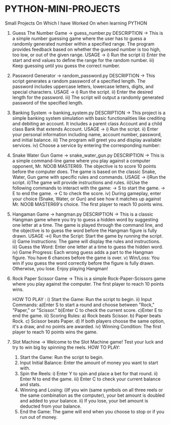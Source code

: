 # PYTHON-MINI-PROJECTS
Small Projects On Which I have Worked On when learning PYTHON
1) Guess The Number Game -> guess_number.py
   DESCRIPTION -> This is a simple number guessing game where the user has to guess a randomly generated number within a specified range. The program provides 
                  feedback based on whether the guessed number is too high, too low, or out of the given range.
   USAGE -> i) Run the script
            ii) Enter the start and end values to define the range for the random number.
            iii) Keep guessing until you guess the correct number.
2) Password Generator -> random_password.py
   DESCRIPTION -> This script generates a random password of a specified length. The password includes uppercase letters, lowercase letters, digits, and special 
                  characters.
   USAGE -> i) Run the script.
            ii) Enter the desired length for the password.
            iii) The script will output a randomly generated password of the specified length.
3) Banking System -> banking_system.py
   DESCRIPTION -> This project is a simple banking system simulation with basic functionalities like crediting and 
                  debiting an account. It includes a parent class Account and a child class Bank that extends Account.
   USAGE -> i) Run the script.
            ii) Enter your personal information including name, account number, password, and initial balance.
            iii) The program will greet you and display available services.
            iv) Choose a service by entering the corresponding number:
4) Snake Water Gun Game -> snake_water_gun.py
   DESCRIPTION -> This is a simple command-line game where you play against a computer opponent, Mr. NOOB MASTER69. 
                  The objective is to score 10 points before the computer does. The game is based on the classic 
                  Snake, Water, Gun game with specific rules and commands.
   USAGE -> i)Run the script.
            ii)The game will provide instructions and rules.
            iii)Use the following commands to interact with the game:
                 -> S to start the game.
                 -> E to end the game.
                 -> C to check the score.
            iv) During gameplay, enter your choice (Snake, Water, or Gun) and see how it matches up against Mr. NOOB MASTER69's choice.
                The first player to reach 10 points wins.
5) Hangaman Game -> hangman.py
   DESCRIPTION -> This is a classic Hangman game where you try to guess a hidden word by suggesting one letter at a time. The game is 
                  played through the command line, and the objective is to guess the word before the Hangman figure is fully drawn.
   USAGE ->i) Run the Script: Start the game by running the script.
           ii) Game Instructions: The game will display the rules and instructions.
           iii) Guess the Word: Enter one letter at a time to guess the hidden word.
           iv) Game Progress: Each wrong guess adds a part to the Hangman figure. You have 6 chances before the game is over.
           v) Win/Loss: You win if you guess the word correctly before the figure is fully drawn. Otherwise, you lose.
   Enjoy playing Hangman!              
6) Rock Paper Scissor Game -> This is a simple Rock-Paper-Scissors game where you play against the computer. The first player to 
                                 reach 10 points wins.
    
   HOW TO PLAY :
   i) Start the Game: Run the script to begin.
   ii) Input Commands:
           a)Enter S to start a round and choose between "Rock," "Paper," or "Scissor."
           b)Enter C to check the current score.
           c)Enter E to end the game.
   iii) Scoring Rules:
           a) Rock beats Scissor.
           b) Paper beats Rock.
           c) Scissor beats Paper.
           d) If both players choose the same option, it's a draw, and no points are awarded.
   iv) Winning Condition: The first player to reach 10 points wins the game.
7) Slot Machine -> Welcome to the Slot Machine game! Test your luck and try to win big by spinning the reels.
      HOW TO PLAY:
      1) Start the Game: Run the script to begin.
      2) Input Initial Balance: Enter the amount of money you want to start with.
      3) Spin the Reels:
          i) Enter Y to spin and place a bet for that round.
          ii) Enter N to end the game.
          iii) Enter C to check your current balance and stats.
      4) Winning and Losing:
          i)If you win (same symbols on all three reels or the same combination as the computer), your bet amount is doubled and added 
            to your balance.
          ii) If you lose, your bet amount is deducted from your balance.
      5) End the Game: The game will end when you choose to stop or if you run out of money.

